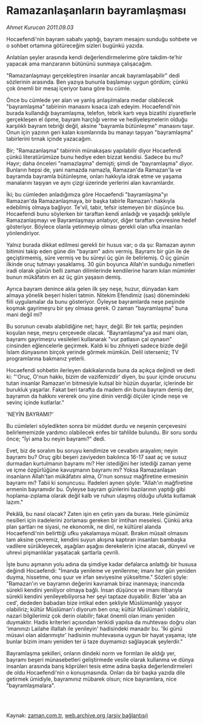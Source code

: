 # Ramazanlaşanların bayramlaşması

*Ahmet Kurucan 2011.09.03*

<td class="columnist-detail">
<p>Hocaefendi'nin bayram sabahı yaptığı, bayram mesajını sunduğu sohbete ve o sohbet ortamına götüreceğim sizleri bugünkü yazıda.</p>
<p>
<div id="haberMetinDiv">
<p>Anlatılan şeyler arasında kendi değerlendirmelerime göre takdim-te'hir yapacak ama manzaranın bütününü sunmaya çalışacağım.
<p>"Ramazanlaşmayı gerçekleştiren insanlar ancak bayramlaşabilir" dedi sözlerinin arasında. Ben yazıya bununla başlamayı uygun gördüm; çünkü çok önemli bir mesaj içeriyor bana göre bu cümle.
<p>Önce bu cümlede yer alan ve yanlış anlaşılmalara medar olabilecek "bayramlaşma" tabirinin manasını kısaca izah edeyim. Hocaefendi'nin burada kullandığı bayramlaşma, telefon, tebrik kartı veya bizatihi ziyaretlerle gerçekleşen el öpme, bayram harçlığı verme ve hediyeleşmelerin olduğu karşılıklı bayram tebriği değil, aksine "bayramla bütünleşme" manasını taşır. Onun için yazının geri kalan kısımlarında bu manayı taşıyan "bayramlaşma" tabirlerini tırnak içinde yazacağım.
<p>Bir; "Ramazanlaşma" tabirinin münakaşası yapılabilir diyor Hocaefendi çünkü literatürümüze bunu hediye eden bizzat kendisi. Sadece bu mu? Hayır; daha önceleri "namazlaşma" demişti; şimdi de "bayramlaşma" diyor. Bunların hepsi de, yani namazda namazla, Ramazan'da Ramazan'la ve bayramda bayramla bütünleşme, onları hakkıyla idrak etme ve yaşama manalarını taşıyan ve aynı çizgi üzerinde yerlerini alan kavramlardır.
<p>İki; bu cümleden anladığımıza göre Hocaefendi "bayramlaşma"yı Ramazan'da Ramazanlaşmaya, bir başka tabirle Ramazan'ı hakkıyla edebilmiş olmaya bağlıyor. Te'vil, tabir, tefsir istemeyen bir düşünce bu. Hocaefendi bunu söylerken bir taraftan kendi anladığı ve yaşadığı şekliyle Ramazanlaşmayı ve Bayramlaşmayı anlatıyor, diğer taraftan çevresine hedef gösteriyor. Böylece olanla yetinmeyip olması gerekli olan ufka insanları yönlendiriyor.
<p>Yalnız burada dikkat edilmesi gerekli bir husus var; o da şu: Ramazan ayının bitimini takip eden güne din "bayram" adını vermiş. Bayramı bir gün ile de geçiştirmemiş, süre vermiş ve bu süreyi üç gün ile belirlemiş. O üç günün ilkinde oruç tutmayı yasaklamış. 30 gün boyunca Allah'ın sunduğu nimetleri iradi olarak günün belli zaman dilimlerinde kendilerine haram kılan müminler bunun mükâfatını en az üç gün yaşasın demiş.
<p>Ayrıca bayram denince akla gelen ilk şey neşe, huzur, dünyadan kam almaya yönelik beşeri hisleri tatmin. Nitekim Efendimiz (sas) dönemindeki fiili uygulamalar da bunu gösteriyor. Öyleyse bayramlarda neşe peşinde koşmak gayrimeşru bir şey olmasa gerek. O zaman "bayramlaşma" buna mani değil mi?
<p>Bu sorunun cevabı alabildiğine net; hayır, değil. Bir tek şartla; peşinden koşulan neşe, meşru çerçevede olacak. "Bayramlaşma"ya asıl mani olan, bayramı gayrimeşru vesileleri kullanarak "vur patlasın çal oynasın" cinsinden eğlencelerle geçirmek. Kaldı ki bu zihniyeti sadece bizde değil İslam dünyasının birçok yerinde görmek mümkün. Delil isterseniz; TV programlarına bakmanız yeterli.
<p>Hocaefendi sohbetin ilerleyen dakikalarında buna da açıkça değindi ve dedi ki: "'Oruç, O'nun hakkı, bizim de vazifemizdir' diyen, bu şuur içinde orucunu tutan insanlar Ramazan'ın bitmesiyle kutsal bir hüzün duyarlar, içlerinde bir burukluk yaşarlar. Fakat beri tarafta da madem din buna bayram demiş der, bayramın da hakkını vererek onu yine dinin verdiği ölçüler içinde neşe ve sevinç içinde kutlarlar."
<p>'NEYİN BAYRAMI?'
<p>Bu cümleleri söyledikten sonra bir müddet durdu ve neşenin çerçevesini belirlememizde yardımcı olabilecek enfes bir tahlilde bulundu. Bir soru sordu önce; "İyi ama bu neyin bayramı?" dedi.
<p>Evet, biz de soralım bu soruyu kendimize ve cevabını arayalım; neyin bayramı bu? Oruç gibi beşeri zaviyeden bakılınca 16-17 saat aç ve susuz durmadan kurtulmanın bayramı mı? Her istediğini her istediği zaman yeme ve içme özgürlüğüne kavuşmanın bayramı mı? Yoksa Ramazanlaşan insanların Allah'tan mükâfatını alma, O'nun sonsuz mağfiretine ermesinin bayramı mı? Tabii ki sonuncusu. İfadeleri aynen şöyle: "Allah'ın mağfiretine ermenin bayramıdır bu. Öyleyse bayram günlerini bazılarının yaptığı gibi hoplama-zıplama olarak değil kalb ve ruhun ulaşmış olduğu ufukta kutlamak lazım."
<p>Pekâlâ, bu nasıl olacak? Zaten işin en çetin yanı da burası. Hele günümüz nesilleri için iradelerini zorlaması gereken bir imtihan meselesi. Çünkü arka plan şartları ne siyasi, ne ekonomik, ne dinî, ne kültürel alanda Hocaefendi'nin belirttiği ufku yakalamaya müsait. Bırakın müsait olmasını tam aksine çevremiz, kendini suyun akışına kaptıran insanları bambaşka vadilere sürükleyecek, aşağıları aşağısı derekelerin içine atacak, dünyevî ve uhrevi pişmanlıklar yaşatacak şartlarla çevrili.
<p>İşte bunu aşmanın yolu adına da şimdiye kadar defalarca anlattığı bir hususa değindi Hocaefendi: "İmanda yenileme ve yenilenme; imanı her gün yeniden duyma, hissetme, onu şuur ve irfan seviyesine yükseltme." Sözleri şöyle: "Ramazan'ın ve bayramın değerini kavramak biraz inanmaya; inancında sürekli kendini yeniliyor olmaya bağlı. İnsan düşünce ve imanı itibarıyla sürekli kendini yenileyebiliyorsa her şeyi taptaze duyabilir. Bizler 'aba an ced', dededen babadan bize intikal eden şekliyle Müslümanlığı yaşıyor olabiliriz; kültür Müslüman'ı diyorum ben ona; kültür Müslüman'ı olabiliriz, nazari bilgilerimiz çok derin olabilir; fakat önemli olan imanı yeniden duymaktır. Hadis kriterleri açısından tenkidi yapılsa da muhtevası doğru olan 'imanınızı Lailahe illallah ile yenileyin' hadisindeki manadır bu. 'İki günü müsavi olan aldanmıştır' hadisinin muhtevasına uygun bir hayat yaşama; işte bunlar bizim imanı yeniden ter ü taze duymamızı sağlayacak şeylerdir."
<p>Bayramlaşma şekilleri, onların dindeki norm ve formları ile aldığı yer, bayramı beşeri münasebetleri geliştirmede vesile olarak kullanma ve dünya insanları arasında barış köprüleri tesis etme adına başka değerlendirmeleri de oldu Hocaefendi'nin o konuşmasında. Onları da bir başka yazıda dile getirmek ümidiyle, bayramınız mübarek olsun; nice bayramlara, nice "bayramlaşmalara". </p></p></p></p></p></p></p></p></p></p></p></p></p></p></p></div>
</p>


<p><br>
		 </br></p></td>

Kaynak: [zaman.com.tr](http://zaman.com.tr/yazar.do?yazino=1175744), [web.archive.org (arşiv bağlantısı)](http://web.archive.org/web/20111105052401/http://www.zaman.com.tr/yazar.do?yazino=1175744)
